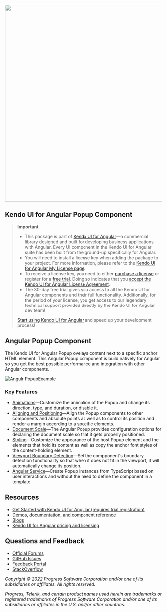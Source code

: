 <a href="https://www.telerik.com/kendo-angular-ui/" target="_blank">
<img width="631" src="https://www.telerik.com/kendo-angular-ui/npm-banner.svg">
</a>

## Kendo UI for Angular Popup Component

> **Important**
> * This package is part of [Kendo UI for Angular](https://www.telerik.com/kendo-angular-ui?utm_medium=referral&utm_source=npm&utm_campaign=kendo-ui-angular-trial-npm-popup)&mdash;a commercial library designed and built for developing business applications with Angular. Every UI component in the Kendo UI for Angular suite has been built from the ground-up specifically for Angular.
> * You will need to install a license key when adding the package to your project. For more information, please refer to the [Kendo UI for Angular My License page](https://www.telerik.com/kendo-angular-ui/my-license?utm_medium=referral&utm_source=npm&utm_campaign=kendo-ui-angular-trial-npm-popup).
> * To receive a license key, you need to either [purchase a license](https://www.telerik.com/purchase/kendo-ui?utm_medium=referral&utm_source=npm&utm_campaign=kendo-ui-angular-trial-npm-popup) or register for a [free trial](https://www.telerik.com/download-login-v2-kendo-angular-ui?utm_medium=referral&utm_source=npm&utm_campaign=kendo-ui-angular-trial-npm-popup). Doing so indicates that you [accept the Kendo UI for Angular License Agreement](https://www.telerik.com/purchase/license-agreement/kendo-ui?utm_medium=referral&utm_source=npm&utm_campaign=kendo-ui-angular-trial-npm-popup).
> * The 30-day free trial gives you access to all the Kendo UI for Angular components and their full functionality. Additionally, for the period of your license, you get access to our legendary technical support provided directly by the Kendo UI for Angular dev team!
>
> [Start using Kendo UI for Angular](https://www.telerik.com/download-login-v2-kendo-angular-ui?utm_medium=referral&utm_source=npm&utm_campaign=kendo-ui-angular-trial-npm-popup) and speed up your development process!

## Angular Popup Component

The Kendo UI for Angular Popup ovelays content next to a specific anchor HTML element. This Angular Popup component is build natively for Angular so you get the best possible performance and integration with other Angular components.

<img src="https://d585tldpucybw.cloudfront.net/sfimages/default-source/component-pages/angular/angular-popup-animations.gif" alt="Angulr PopupExample">

### Key Features

* [Animations](https://www.telerik.com/kendo-angular-ui/components/popup/animations/?utm_medium=referral&utm_source=npm&utm_campaign=kendo-ui-angular-trial-npm-popup)&mdash;Customize the animation of the Popup and change its direction, type, and duration, or disable it.
* [Aligning and Positioning](https://www.telerik.com/kendo-angular-ui/components/popup/aligning-positioning/?utm_medium=referral&utm_source=npm&utm_campaign=kendo-ui-angular-trial-npm-popup)&mdash;Align the Popup components to other components and absolute points as well as to control its position and render a margin according to a specific elements.
* [Document Scale](https://www.telerik.com/kendo-angular-ui/components/popup/document-scale/?utm_medium=referral&utm_source=npm&utm_campaign=kendo-ui-angular-trial-npm-popup)&mdash;The Angular Popup provides configuration options for declaring the document scale so that it gets properly positioned. 
* [Styling](https://www.telerik.com/kendo-angular-ui/components/popup/styling/?utm_medium=referral&utm_source=npm&utm_campaign=kendo-ui-angular-trial-npm-popup)&mdash;Customize the appearance of the host Popup element and the elements that hold its content as well as copy the anchor font styles of the content-holding element. 
* [Viewport Boundary Detection](https://www.telerik.com/kendo-angular-ui/components/popup/viewport-boundary/?utm_medium=referral&utm_source=npm&utm_campaign=kendo-ui-angular-trial-npm-popup)&mdash;Set the compponent's boundary detection functionality so that when it does not fit in the viewport, it will automatically change its position. 
* [Angular Service](https://www.telerik.com/kendo-angular-ui/components/popup/service/?utm_medium=referral&utm_source=npm&utm_campaign=kendo-ui-angular-trial-npm-popup)&mdash;Create Popup instances from TypeScript based on user interactions and without the need to define the component in a template. 

## Resources

* [Get Started with Kendo UI for Angular (requires trial registration)](https://www.telerik.com/kendo-angular-ui/getting-started)
* [Demos, documentation, and component reference](https://www.telerik.com/kendo-angular-ui/components)
* [Blogs](http://www.telerik.com/blogs/kendo-ui)
* [Kendo UI for Angular pricing and licensing](https://www.telerik.com/purchase/kendo-ui)

## Questions and Feedback

* [Official Forums](https://www.telerik.com/forums/kendo-angular-ui)
* [GitHub Issues](https://github.com/telerik/kendo-angular/issues)
* [Feedback Portal](https://feedback.telerik.com/kendo-angular-ui)
* [StackOverflow](https://stackoverflow.com/questions/tagged/kendo-ui-angular2)

*Copyright © 2022 Progress Software Corporation and/or one of its subsidiaries or affiliates. All rights reserved.*

*Progress, Telerik, and certain product names used herein are trademarks or registered trademarks of Progress Software Corporation and/or one of its subsidiaries or affiliates in the U.S. and/or other countries.*
